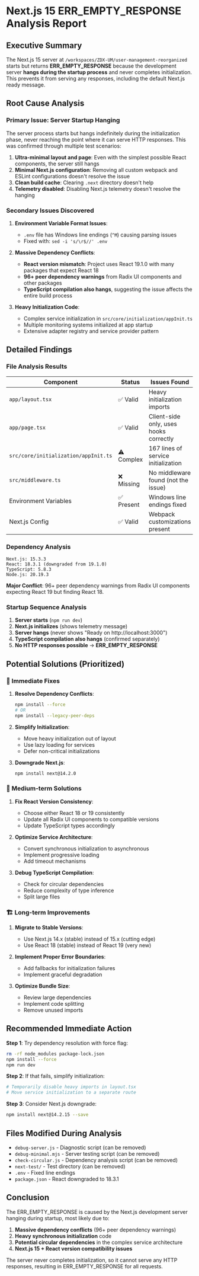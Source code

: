 # Next.js 15 ERR_EMPTY_RESPONSE Analysis Report

## Executive Summary

The Next.js 15 server at `/workspaces/ZDX-UM/user-management-reorganized` starts but returns **ERR_EMPTY_RESPONSE** because the development server **hangs during the startup process** and never completes initialization. This prevents it from serving any responses, including the default Next.js ready message.

## Root Cause Analysis

### Primary Issue: Server Startup Hanging

The server process starts but hangs indefinitely during the initialization phase, never reaching the point where it can serve HTTP responses. This was confirmed through multiple test scenarios:

1. **Ultra-minimal layout and page**: Even with the simplest possible React components, the server still hangs
2. **Minimal Next.js configuration**: Removing all custom webpack and ESLint configurations doesn't resolve the issue
3. **Clean build cache**: Clearing `.next` directory doesn't help
4. **Telemetry disabled**: Disabling Next.js telemetry doesn't resolve the hanging

### Secondary Issues Discovered

1. **Environment Variable Format Issues**:
   - `.env` file has Windows line endings (`^M`) causing parsing issues
   - Fixed with: `sed -i 's/\r$//' .env`

2. **Massive Dependency Conflicts**:
   - **React version mismatch**: Project uses React 19.1.0 with many packages that expect React 18
   - **96+ peer dependency warnings** from Radix UI components and other packages
   - **TypeScript compilation also hangs**, suggesting the issue affects the entire build process

3. **Heavy Initialization Code**:
   - Complex service initialization in `src/core/initialization/appInit.ts`
   - Multiple monitoring systems initialized at app startup
   - Extensive adapter registry and service provider pattern

## Detailed Findings

### File Analysis Results

| Component | Status | Issues Found |
|-----------|--------|--------------|
| `app/layout.tsx` | ✅ Valid | Heavy initialization imports |
| `app/page.tsx` | ✅ Valid | Client-side only, uses hooks correctly |
| `src/core/initialization/appInit.ts` | ⚠️ Complex | 167 lines of service initialization |
| `src/middleware.ts` | ❌ Missing | No middleware found (not the issue) |
| Environment Variables | ✅ Present | Windows line endings fixed |
| Next.js Config | ✅ Valid | Webpack customizations present |

### Dependency Analysis

```
Next.js: 15.3.3
React: 18.3.1 (downgraded from 19.1.0)
TypeScript: 5.8.3
Node.js: 20.19.3
```

**Major Conflict**: 96+ peer dependency warnings from Radix UI components expecting React 19 but finding React 18.

### Startup Sequence Analysis

1. **Server starts** (`npm run dev`)
2. **Next.js initializes** (shows telemetry message)
3. **Server hangs** (never shows "Ready on http://localhost:3000")
4. **TypeScript compilation also hangs** (confirmed separately)
5. **No HTTP responses possible** → **ERR_EMPTY_RESPONSE**

## Potential Solutions (Prioritized)

### 🚨 Immediate Fixes

1. **Resolve Dependency Conflicts**:
   ```bash
   npm install --force
   # OR
   npm install --legacy-peer-deps
   ```

2. **Simplify Initialization**:
   - Move heavy initialization out of layout
   - Use lazy loading for services
   - Defer non-critical initializations

3. **Downgrade Next.js**:
   ```bash
   npm install next@14.2.0
   ```

### 🔧 Medium-term Solutions

1. **Fix React Version Consistency**:
   - Choose either React 18 or 19 consistently
   - Update all Radix UI components to compatible versions
   - Update TypeScript types accordingly

2. **Optimize Service Architecture**:
   - Convert synchronous initialization to asynchronous
   - Implement progressive loading
   - Add timeout mechanisms

3. **Debug TypeScript Compilation**:
   - Check for circular dependencies
   - Reduce complexity of type inference
   - Split large files

### 🏗️ Long-term Improvements

1. **Migrate to Stable Versions**:
   - Use Next.js 14.x (stable) instead of 15.x (cutting edge)
   - Use React 18 (stable) instead of React 19 (very new)

2. **Implement Proper Error Boundaries**:
   - Add fallbacks for initialization failures
   - Implement graceful degradation

3. **Optimize Bundle Size**:
   - Review large dependencies
   - Implement code splitting
   - Remove unused imports

## Recommended Immediate Action

**Step 1**: Try dependency resolution with force flag:
```bash
rm -rf node_modules package-lock.json
npm install --force
npm run dev
```

**Step 2**: If that fails, simplify initialization:
```bash
# Temporarily disable heavy imports in layout.tsx
# Move service initialization to a separate route
```

**Step 3**: Consider Next.js downgrade:
```bash
npm install next@14.2.15 --save
```

## Files Modified During Analysis

- `debug-server.js` - Diagnostic script (can be removed)
- `debug-minimal.mjs` - Server testing script (can be removed)  
- `check-circular.js` - Dependency analysis script (can be removed)
- `next-test/` - Test directory (can be removed)
- `.env` - Fixed line endings
- `package.json` - React downgraded to 18.3.1

## Conclusion

The ERR_EMPTY_RESPONSE is caused by the Next.js development server hanging during startup, most likely due to:
1. **Massive dependency conflicts** (96+ peer dependency warnings)
2. **Heavy synchronous initialization** code
3. **Potential circular dependencies** in the complex service architecture
4. **Next.js 15 + React version compatibility issues**

The server never completes initialization, so it cannot serve any HTTP responses, resulting in ERR_EMPTY_RESPONSE for all requests.